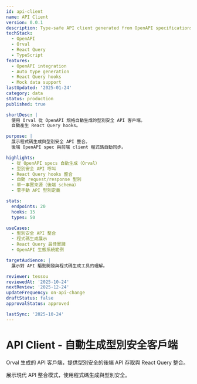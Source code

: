 ```yaml
---
id: api-client
name: API Client
version: 0.0.1
description: Type-safe API client generated from OpenAPI specifications using Orval
techStack:
  - OpenAPI
  - Orval
  - React Query
  - TypeScript
features:
  - OpenAPI integration
  - Auto type generation
  - React Query hooks
  - Mock data support
lastUpdated: '2025-01-24'
category: data
status: production
published: true

shortDesc: |
  使用 Orval 從 OpenAPI 規格自動生成的型別安全 API 客戶端。
  自動產生 React Query hooks。

purpose: |
  展示程式碼生成與型別安全 API 整合。
  後端 OpenAPI spec 與前端 client 程式碼自動同步。

highlights:
  - 從 OpenAPI specs 自動生成（Orval）
  - 型別安全 API 呼叫
  - React Query hooks 整合
  - 自動 request/response 型別
  - 單一事實來源（後端 schema）
  - 零手動 API 型別定義

stats:
  endpoints: 20
  hooks: 15
  types: 50

useCases:
  - 型別安全 API 整合
  - 程式碼生成展示
  - React Query 最佳實踐
  - OpenAPI 生態系統範例

targetAudience: |
  展示對 API 驅動開發與程式碼生成工具的理解。

reviewer: tessou
reviewedAt: '2025-10-24'
nextReview: '2025-12-24'
updateFrequency: on-api-change
draftStatus: false
approvalStatus: approved

lastSync: '2025-10-24'
---
```


# API Client - 自動生成型別安全客戶端

Orval 生成的 API 客戶端，提供型別安全的後端 API 存取與 React Query 整合。

展示現代 API 整合模式，使用程式碼生成與型別安全。

